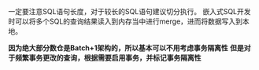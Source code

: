 
一定要注意SQL语句长度，对于较长的SQL语句建议切分执行。
嵌入式SQL开发时可以将多个SQL的查询结果读入到内存当中进行merge，进而将数据写入到本地。

<strong>因为绝大部分数仓是Batch+1架构的，所以基本可以不用考虑事务隔离性</strong>
<strong>但是对于频繁事务更改的查询，根据需要启用事务，并标记事务隔离性</strong>
